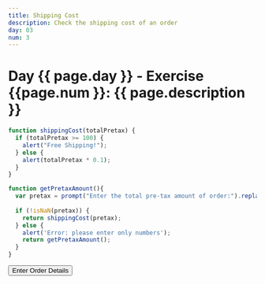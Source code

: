 ```yaml
---
title: Shipping Cost
description: Check the shipping cost of an order
day: 03
num: 3
---
```


# Day {{ page.day }} - Exercise {{page.num }}: {{ page.description }}

<script src="/cse/day03/shipping.js"></script>

```javascript
function shippingCost(totalPretax) {
  if (totalPretax >= 100) {
    alert("Free Shipping!");
  } else {
    alert(totalPretax * 0.1);
  }
}

function getPretaxAmount(){
  var pretax = prompt("Enter the total pre-tax amount of order:").replace('$', '');
  
  if (!isNaN(pretax)) {
    return shippingCost(pretax);
  } else {
    alert('Error: please enter only numbers');
    return getPretaxAmount();
  }
}
```

<button type="button" onclick="getPretaxAmount()">Enter Order Details</button>
